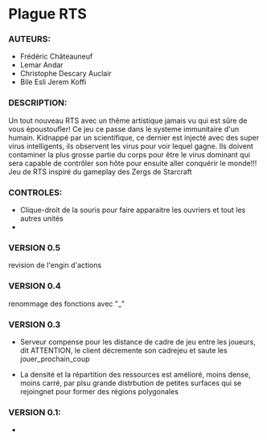 # Plague RTS

### AUTEURS: 
- Frédéric Châteauneuf
- Lemar Andar
- Christophe Descary Auclair 
- Bile Esli Jerem Koffi

### DESCRIPTION: 
Un tout nouveau RTS avec un thême artistique jamais vu qui est sûre de vous époustoufler!
Ce jeu ce passe dans le systeme immunitaire d'un humain.
Kidnappé par un scientifique, ce dernier est injecté avec des super virus intelligents, 
ils observent les virus pour voir lequel gagne. 
Ils doivent contaminer la plus grosse partie du corps pour être le virus dominant qui sera capable de contrôler son hôte pour ensuite aller conquérir le monde!!! 
Jeu de RTS inspiré du gameplay des Zergs de Starcraft

### CONTROLES: 
- Clique-droit de la souris pour faire apparaitre les ouvriers et tout les autres unités 
- 
### VERSION 0.5
revision de l'engin d'actions

### VERSION 0.4
renommage des fonctions avec "_"

### VERSION 0.3
- Serveur compense pour les distance de cadre de jeu entre les joueurs, dit ATTENTION, le client décremente
son cadrejeu et saute les jouer_prochain_coup

- La densité et la répartition des ressources est amélioré, moins dense, moins carré, par plsu grande distrbution
de petites surfaces qui se rejoingnet pour former des régions polygonales

### VERSION 0.1: 
-

